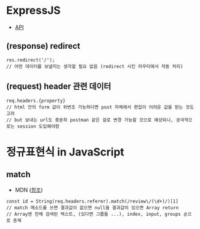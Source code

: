 # **ExpressJS**
* [API](http://expressjs.com/ko/4x/api.html#express)
## (response) redirect
```
res.redirect('/');
// 어떤 데이터를 보낼지는 생각할 필요 없음 (redirect 시킨 라우터에서 자동 처리)
```
## (request) header 관련 데이터
```
req.headers.{property}
// html 안의 form 값이 위변조 가능하다면 post 자체에서 편집이 어려운 값을 받는 것도 고려
// but 보내는 url도 충분히 postman 같은 걸로 변경 가능할 것으로 예상되니, 궁극적으로는 session 도입해야함
```
# 정규표현식 in JavaScript
## match
* MDN ([참조](https://developer.mozilla.org/ko/docs/Web/JavaScript/Reference/Global_Objects/String/match))
```
const id = String(req.headers.referer).match(/review\/(\d+)/)[1]
// match 메소드를 쓰면 결과값이 없으면 null을 결과값이 있으면 Array return
// Array엔 전체 검색된 텍스트, (있다면 그룹들 ...), index, input, groups 순으로 존재
```